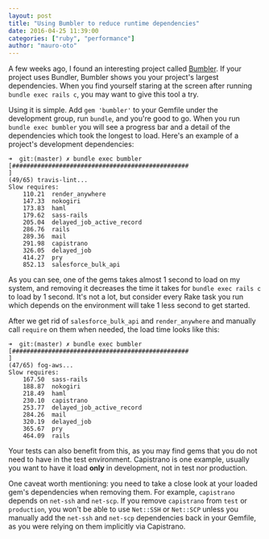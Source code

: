 ```yaml
---
layout: post
title: "Using Bumbler to reduce runtime dependencies"
date: 2016-04-25 11:39:00
categories: ["ruby", "performance"]
author: "mauro-oto"
---
```


A few weeks ago, I found an interesting project called
 [Bumbler](https://github.com/nevir/Bumbler). If your project uses Bundler,
 Bumbler shows you your project's largest dependencies.
When you find yourself staring at the screen after running
 `bundle exec rails c`, you may want to give this tool a try.

<!--more-->

Using it is simple. Add `gem 'bumbler'` to your Gemfile under the development
 group, run `bundle`, and you're good to go.
 When you run `bundle exec bumbler` you will see a progress bar and a detail of
 the dependencies which took the longest to load.
Here's an example of a project's development dependencies:

```
➜  git:(master) ✗ bundle exec bumbler
[#################################################                             ]
(49/65) travis-lint...
Slow requires:
    110.21  render_anywhere
    147.33  nokogiri
    173.83  haml
    179.62  sass-rails
    205.04  delayed_job_active_record
    286.76  rails
    289.36  mail
    291.98  capistrano
    326.05  delayed_job
    414.27  pry
    852.13  salesforce_bulk_api
```

As you can see, one of the gems takes almost 1 second to load on my system,
 and removing it decreases the time it takes for `bundle exec rails c` to load
 by 1 second. It's not a lot, but consider every Rake task you run which depends
 on the environment will take 1 less second to get started.

After we get rid of `salesforce_bulk_api` and `render_anywhere` and manually
 call `require` on them when needed, the load time looks like this:

```
➜  git:(master) ✗ bundle exec bumbler
[#################################################                             ]
(47/65) fog-aws...
Slow requires:
    167.50  sass-rails
    188.87  nokogiri
    218.49  haml
    230.10  capistrano
    253.77  delayed_job_active_record
    284.26  mail
    320.19  delayed_job
    365.67  pry
    464.09  rails
```

Your tests can also benefit from this, as you may find gems that you do not need
 to have in the test environment. Capistrano is one example, usually you want
 to have it load **only** in development, not in test nor production.

One caveat worth mentioning: you need to take a close look at your loaded gem's
 dependencies when removing them. For example, `capistrano` depends on
 `net-ssh` and `net-scp`. If you remove `capistrano` from `test` or
 `production`, you won't be able to use `Net::SSH` or `Net::SCP` unless you
 manually add the `net-ssh` and `net-scp` dependencies back in your Gemfile, as
 you were relying on them implicitly via Capistrano.
